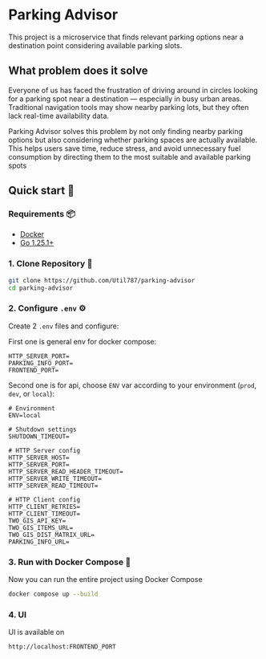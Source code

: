 # Parking Advisor
This project is a microservice that finds relevant parking options near a destination point considering available parking slots.

## What problem does it solve
Everyone of us has faced the frustration of driving around in circles looking for a parking spot near a destination — especially in busy urban areas. Traditional navigation tools may show nearby parking lots, but they often lack real-time availability data.

Parking Advisor solves this problem by not only finding nearby parking options but also considering whether parking spaces are actually available. This helps users save time, reduce stress, and avoid unnecessary fuel consumption by directing them to the most suitable and available parking spots

## Quick start 🚀

### Requirements 📦
-   [Docker](https://docs.docker.com/get-docker/)
-   [Go 1.25.1+](https://golang.org/doc/install)

### 1. Clone Repository 📂
```bash
git clone https://github.com/Util787/parking-advisor
cd parking-advisor
```

### 2. Configure `.env` ⚙️
Create 2 `.env` files and configure: 

First one is general env for docker compose:
```env
HTTP_SERVER_PORT=
PARKING_INFO_PORT=
FRONTEND_PORT=
```

Second one is for api, choose `ENV` var according to your environment (`prod`, `dev`, or `local`):
```env
# Environment
ENV=local

# Shutdown settings
SHUTDOWN_TIMEOUT=

# HTTP Server config
HTTP_SERVER_HOST=
HTTP_SERVER_PORT=
HTTP_SERVER_READ_HEADER_TIMEOUT=
HTTP_SERVER_WRITE_TIMEOUT=
HTTP_SERVER_READ_TIMEOUT=

# HTTP Client config
HTTP_CLIENT_RETRIES=
HTTP_CLIENT_TIMEOUT=
TWO_GIS_API_KEY=
TWO_GIS_ITEMS_URL=
TWO_GIS_DIST_MATRIX_URL=
PARKING_INFO_URL=
```

### 3. Run with Docker Compose 🐳
Now you can run the entire project using Docker Compose

```bash
docker compose up --build
```

### 4. UI
UI is available on

```bash
http://localhost:FRONTEND_PORT
```

